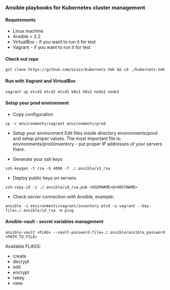### Ansible playbooks for Kubernetes cluster management

#### Requirements
- Linux machine
- Ansible > 2.2
- VirtualBox - if you want to run it for test
- Vagrant - if you want to run it for test

#### Check out repo
```git clone https://github.com/oisis/kubernets-tmk && cd ./kubernets-tmk```

#### Run with Vagrant and VirtualBox
```vagrant up etcd1 etcd2 etcd3 k8s1 k8s2 node1 node2```

#### Setup your prod environment
- Copy configuration

```cp -r environments/vagrant environments/prod```

- Setup your environment
Edit files inside directory environments/prod and setup proper values. The most important file is:
environments/prod/inventory - put proper IP addresses of your servers there.

- Generate your ssh keys

```ssh-keygen -t rsa -b 4096 -f ./.ansible/id_rsa```

- Deploy public keys on servers

```ssh-copy-id -i ./.ansible/id_rsa.pub <USERNAME>@<HOSTNAME>```

- Check server connection with Ansible, example:

```ansible -i environments/vagrant/inventory etcd -u vagrant --key-file=./.ansible/id_rsa -m ping```


#### Ansible-vault - secret variables management

```ansible-vault <FLAG> --vault-password-file=./.ansible/ansible_password <PATH_TO_FILE>```

Available FLAGS:
- create
- decrypt
- edit
- encrypt
- rekey
- view
